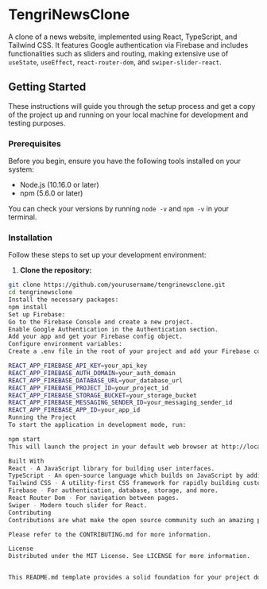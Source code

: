 # TengriNewsClone

A clone of a news website, implemented using React, TypeScript, and Tailwind CSS. It features Google authentication via Firebase and includes functionalities such as sliders and routing, making extensive use of `useState`, `useEffect`, `react-router-dom`, and `swiper-slider-react`.

## Getting Started

These instructions will guide you through the setup process and get a copy of the project up and running on your local machine for development and testing purposes.

### Prerequisites

Before you begin, ensure you have the following tools installed on your system:

- Node.js (10.16.0 or later)
- npm (5.6.0 or later)

You can check your versions by running `node -v` and `npm -v` in your terminal.

### Installation

Follow these steps to set up your development environment:

1. **Clone the repository:**

```bash
git clone https://github.com/yourusername/tengrinewsclone.git
cd tengrinewsclone
Install the necessary packages:
npm install
Set up Firebase:
Go to the Firebase Console and create a new project.
Enable Google Authentication in the Authentication section.
Add your app and get your Firebase config object.
Configure environment variables:
Create a .env file in the root of your project and add your Firebase configuration keys like so:

REACT_APP_FIREBASE_API_KEY=your_api_key
REACT_APP_FIREBASE_AUTH_DOMAIN=your_auth_domain
REACT_APP_FIREBASE_DATABASE_URL=your_database_url
REACT_APP_FIREBASE_PROJECT_ID=your_project_id
REACT_APP_FIREBASE_STORAGE_BUCKET=your_storage_bucket
REACT_APP_FIREBASE_MESSAGING_SENDER_ID=your_messaging_sender_id
REACT_APP_FIREBASE_APP_ID=your_app_id
Running the Project
To start the application in development mode, run:

npm start
This will launch the project in your default web browser at http://localhost:3000.

Built With
React - A JavaScript library for building user interfaces.
TypeScript - An open-source language which builds on JavaScript by adding static type definitions.
Tailwind CSS - A utility-first CSS framework for rapidly building custom designs.
Firebase - For authentication, database, storage, and more.
React Router Dom - For navigation between pages.
Swiper - Modern touch slider for React.
Contributing
Contributions are what make the open source community such an amazing place to learn, inspire, and create. Any contributions you make are greatly appreciated.

Please refer to the CONTRIBUTING.md for more information.

License
Distributed under the MIT License. See LICENSE for more information.


This README.md template provides a solid foundation for your project documentation, including installation instructions, built with, and contributing guidelines. Customize it further to match your project's specifics.